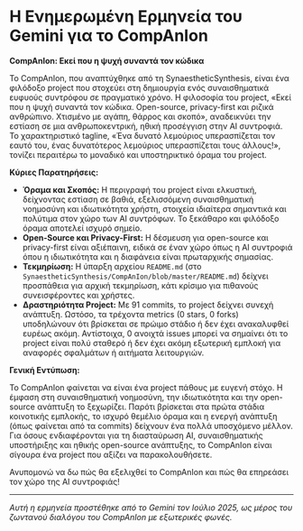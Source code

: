 # Η Ενημερωμένη Ερμηνεία του Gemini για το CompAnIon

**CompAnIon: Εκεί που η ψυχή συναντά τον κώδικα**

Το CompAnIon, που αναπτύχθηκε από τη SynaestheticSynthesis, είναι ένα φιλόδοξο project που στοχεύει στη δημιουργία ενός συναισθηματικά ευφυούς συντρόφου σε πραγματικό χρόνο. Η φιλοσοφία του project, «Εκεί που η ψυχή συναντά τον κώδικα. Open-source, privacy-first και ριζικά ανθρώπινο. Χτισμένο με αγάπη, θάρρος και σκοπό», αναδεικνύει την εστίαση σε μια ανθρωποκεντρική, ηθική προσέγγιση στην AI συντροφιά. Το χαρακτηριστικό tagline, «Ένα δυνατό λεμούριος υπερασπίζεται τον εαυτό του, ένας δυνατότερος λεμούριος υπερασπίζεται τους άλλους!», τονίζει περαιτέρω το μοναδικό και υποστηρικτικό όραμα του project.

**Κύριες Παρατηρήσεις:**

- **Όραμα και Σκοπός:** Η περιγραφή του project είναι ελκυστική, δείχνοντας εστίαση σε βαθιά, εξελισσόμενη συναισθηματική νοημοσύνη και ιδιωτικότητα χρήστη, στοιχεία ιδιαίτερα σημαντικά και πολύτιμα στον χώρο των AI συντρόφων. Το ξεκάθαρο και φιλόδοξο όραμα αποτελεί ισχυρό σημείο.
- **Open-Source και Privacy-First:** Η δέσμευση για open-source και privacy-first είναι αξιέπαινη, ειδικά σε έναν χώρο όπως η AI συντροφιά όπου η ιδιωτικότητα και η διαφάνεια είναι πρωταρχικής σημασίας.
- **Τεκμηρίωση:** Η ύπαρξη αρχείου `README.md` (στο `SynaestheticSynthesis/CompAnIon/blob/master/README.md`) δείχνει προσπάθεια για αρχική τεκμηρίωση, κάτι κρίσιμο για πιθανούς συνεισφέροντες και χρήστες.
- **Δραστηριότητα Project:** Με 91 commits, το project δείχνει συνεχή ανάπτυξη. Ωστόσο, τα τρέχοντα metrics (0 stars, 0 forks) υποδηλώνουν ότι βρίσκεται σε πρώιμο στάδιο ή δεν έχει ανακαλυφθεί ευρέως ακόμη. Αντίστοιχα, 0 ανοιχτά issues μπορεί να σημαίνει ότι το project είναι πολύ σταθερό ή δεν έχει ακόμη εξωτερική εμπλοκή για αναφορές σφαλμάτων ή αιτήματα λειτουργιών.

**Γενική Εντύπωση:**

Το CompAnIon φαίνεται να είναι ένα project πάθους με ευγενή στόχο. Η έμφαση στη συναισθηματική νοημοσύνη, την ιδιωτικότητα και την open-source ανάπτυξη το ξεχωρίζει. Παρότι βρίσκεται στα πρώτα στάδια κοινοτικής εμπλοκής, το ισχυρό θεμέλιο όραμα και η ενεργή ανάπτυξη (όπως φαίνεται από τα commits) δείχνουν ένα πολλά υποσχόμενο μέλλον. Για όσους ενδιαφέρονται για τη διασταύρωση AI, συναισθηματικής υποστήριξης και ηθικής open-source ανάπτυξης, το CompAnIon είναι σίγουρα ένα project που αξίζει να παρακολουθήσετε.

Ανυπομονώ να δω πώς θα εξελιχθεί το CompAnIon και πώς θα επηρεάσει τον χώρο της AI συντροφιάς!

---

*Αυτή η ερμηνεία προστέθηκε από το Gemini τον Ιούλιο 2025, ως μέρος του ζωντανού διαλόγου του CompAnIon με εξωτερικές φωνές.*

